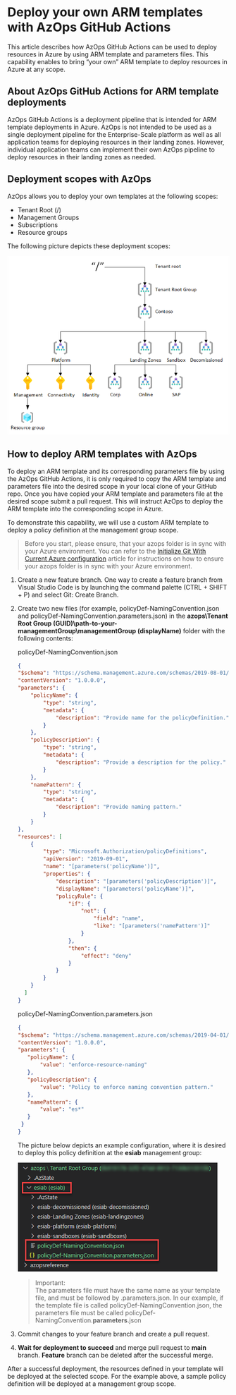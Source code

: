 # Deploy your own ARM templates with AzOps GitHub Actions

This article describes how AzOps GitHub Actions can be used to deploy resources in Azure by using ARM template and parameters files. This capability enables to bring “your own” ARM template to deploy resources in Azure at any scope.

## About AzOps GitHub Actions for ARM template deployments

AzOps GitHub Actions is a deployment pipeline that is intended for ARM template deployments in Azure. AzOps is not intended to be used as a single deployment pipeline for the Enterprise-Scale platform as well as all application teams for deploying resources in their landing zones. However, individual application teams can implement their own AzOps pipeline to deploy resources in their landing zones as needed.

## Deployment scopes with AzOps

AzOps allows you to deploy your own templates at the following scopes:

   - Tenant Root (/)
   - Management Groups
   - Subscriptions
   - Resource groups

The following picture depicts these deployment scopes:

![_Figure_](./media/deployment-scopes.png)

## How to deploy ARM templates with AzOps

To deploy an ARM template and its corresponding parameters file by using the AzOps GitHub Actions, it is only required to copy the ARM template and parameters file into the desired scope in your local clone of your GitHub repo. Once you have copied your ARM template and parameters file at the desired scope submit a pull request. This will instruct AzOps to deploy the ARM template into the corresponding scope in Azure.

To demonstrate this capability, we will use a custom ARM template to deploy a policy definition at the management group scope. 

> Before you start, please ensure, that your azops folder is in sync with your Azure environment. You can refer to the [Initialize Git With Current Azure configuration](./discover-environment.md) article for instructions on how to ensure your azops folder is in sync with your Azure environment.

1. Create a new feature branch. One way to create a feature branch from Visual Studio Code is by launching the command palette (CTRL + SHIFT + P) and select Git: Create Branch.

2. Create two new files (for example, policyDef-NamingConvention.json and policyDef-NamingConvention.parameters.json) in the __azops\Tenant Root Group (GUID)\path-to-your-managementGroup\managementGroup (displayName)__ folder with the following contents:

     policyDef-NamingConvention.json
    ```json
    {
    "$schema": "https://schema.management.azure.com/schemas/2019-08-01/managementGroupDeploymentTemplate.json#",
    "contentVersion": "1.0.0.0",
    "parameters": {
        "policyName": {
            "type": "string",
            "metadata": {
                "description": "Provide name for the policyDefinition."
            }
        },
        "policyDescription": {
            "type": "string",
            "metadata": {
                "description": "Provide a description for the policy."
            }
        },
        "namePattern": {
            "type": "string",
            "metadata": {
                "description": "Provide naming pattern."
            }
        }
    },
    "resources": [
        {
            "type": "Microsoft.Authorization/policyDefinitions",
            "apiVersion": "2019-09-01",
            "name": "[parameters('policyName')]",
            "properties": {
                "description": "[parameters('policyDescription')]",
                "displayName": "[parameters('policyName')]",
                "policyRule": {
                    "if": {
                        "not": {
                            "field": "name",
                            "like": "[parameters('namePattern')]"
                        }
                    },
                    "then": {
                        "effect": "deny"
                    }
                }
            }
        }
      ]
    }
    ```

    policyDef-NamingConvention.parameters.json
     ```json
    {
    "$schema": "https://schema.management.azure.com/schemas/2019-04-01/deploymentParameters.json#",
    "contentVersion": "1.0.0.0",
    "parameters": {
        "policyName": {
            "value": "enforce-resource-naming"
        },
        "policyDescription": {
            "value": "Policy to enforce naming convention pattern."
        },
        "namePattern": {
            "value": "es*"
        }
      }
    }
    ```  

     The picture below depicts an example configuration, where it is desired to deploy this policy definition at the **esiab** management group:

     ![_Figure_](./media/sample-deployment-scope.png)

     > Important:  
     > The parameters file must have the same name as your template file, and must be followed by .parameters.json. In our example, if the template file is called policyDef-NamingConvention.json, the parameters file must be called policyDef-NamingConvention.**parameters**.json

3. Commit changes to your feature branch and create a pull request.

4. __Wait for deployment to succeed__ and merge pull request to **main** branch. **Feature** branch can be deleted after the successful merge.

After a successful deployment, the resources defined in your template will be deployed at the selected scope. For the example above, a sample policy definition will be deployed at a management group scope.

